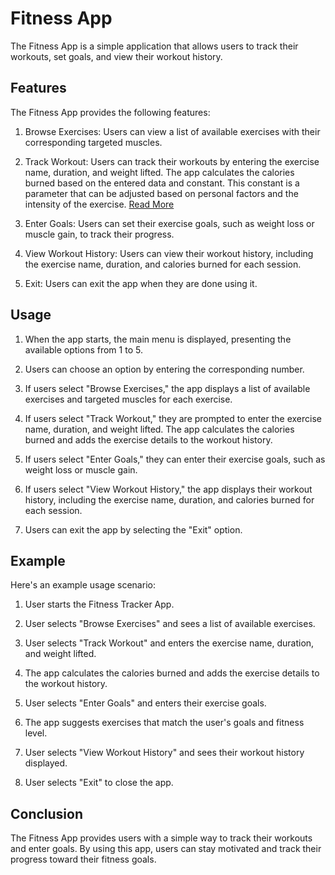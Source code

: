 # Fitness App

The Fitness App is a simple application that allows users to track their workouts, set goals, and view their workout history.

## Features

The Fitness App provides the following features:

1. Browse Exercises: Users can view a list of available exercises with their corresponding targeted muscles.

2. Track Workout: Users can track their workouts by entering the exercise name, duration, and weight lifted. The app calculates the calories burned based on the entered data and constant. This constant is a parameter that can be adjusted based on personal factors and the intensity of the exercise. [Read More](https://www.verywellfit.com/how-many-calories-you-burn-during-exercise-4111064)

3. Enter Goals: Users can set their exercise goals, such as weight loss or muscle gain, to track their progress.

5. View Workout History: Users can view their workout history, including the exercise name, duration, and calories burned for each session.

6. Exit: Users can exit the app when they are done using it.

## Usage

1. When the app starts, the main menu is displayed, presenting the available options from 1 to 5.

2. Users can choose an option by entering the corresponding number.

3. If users select "Browse Exercises," the app displays a list of available exercises and targeted muscles for each exercise.

4. If users select "Track Workout," they are prompted to enter the exercise name, duration, and weight lifted. The app calculates the calories burned and adds the exercise details to the workout history.

5. If users select "Enter Goals," they can enter their exercise goals, such as weight loss or muscle gain.

6. If users select "View Workout History," the app displays their workout history, including the exercise name, duration, and calories burned for each session.

7. Users can exit the app by selecting the "Exit" option.

## Example

Here's an example usage scenario:

1. User starts the Fitness Tracker App.

2. User selects "Browse Exercises" and sees a list of available exercises.

3. User selects "Track Workout" and enters the exercise name, duration, and weight lifted.

4. The app calculates the calories burned and adds the exercise details to the workout history.

5. User selects "Enter Goals" and enters their exercise goals.

6. The app suggests exercises that match the user's goals and fitness level.

7. User selects "View Workout History" and sees their workout history displayed.

8. User selects "Exit" to close the app.

## Conclusion

The Fitness App provides users with a simple way to track their workouts and enter goals. By using this app, users can stay motivated and track their progress toward their fitness goals.

